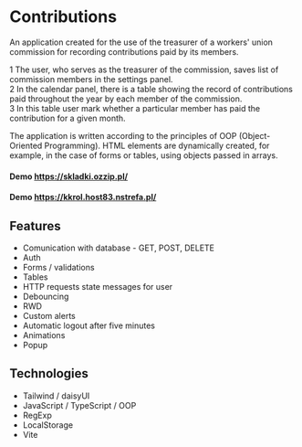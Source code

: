 # Contributions

An application created for the use of the treasurer of a workers' union commission for recording contributions paid by its members.

1 The user, who serves as the treasurer of the commission, saves list of commission members in the settings panel. </br>2 In the calendar panel, there is a table showing the record of contributions paid throughout the year by each member of the commission. </br>3 In this table user mark whether a particular member has paid the contribution for a given month.

The application is written according to the principles of OOP (Object-Oriented Programming). HTML elements are dynamically created, for example, in the case of forms or tables, using objects passed in arrays.

#### Demo https://skladki.ozzip.pl/

#### Demo https://kkrol.host83.nstrefa.pl/


## Features

* Comunication with database - GET, POST, DELETE
* Auth 
* Forms / validations
* Tables
* HTTP requests state messages for user
* Debouncing
* RWD
* Custom alerts
* Automatic logout after five minutes
* Animations
* Popup


## Technologies

* Tailwind / daisyUI
* JavaScript / TypeScript / OOP
* RegExp
* LocalStorage
* Vite
